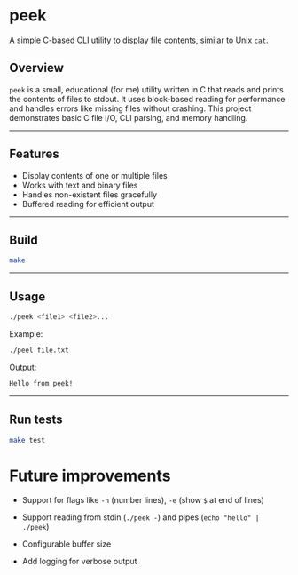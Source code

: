 # peek

A simple C-based CLI utility to display file contents, similar to Unix `cat`.

## Overview

`peek` is a small, educational (for me) utility written in C that reads and prints the contents of files to stdout. It uses block-based reading for performance and handles errors like missing files without crashing. This project demonstrates basic C file I/O, CLI parsing, and memory handling.

---

## Features
- Display contents of one or multiple files
- Works with text and binary files
- Handles non-existent files gracefully
- Buffered reading for efficient output

---


## Build
```bash
make
```

---

## Usage
```bash
./peek <file1> <file2>... 
```
Example:
```bash
./peel file.txt
```
Output:
```bash
Hello from peek!
```

---

## Run tests
```bash
make test
```


# Future improvements
- Support for flags like `-n` (number lines), `-e` (show `$` at end of lines)

- Support reading from stdin (`./peek -`) and pipes (`echo "hello" | ./peek`)

- Configurable buffer size

- Add logging for verbose output

